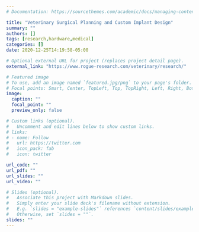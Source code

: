 ```yaml
---
# Documentation: https://sourcethemes.com/academic/docs/managing-content/

title: "Veterinary Surgical Planning and Custom Implant Design"
summary: ""
authors: []
tags: [research,hardware,medical]
categories: []
date: 2020-12-25T14:19:58-05:00

# Optional external URL for project (replaces project detail page).
external_link: "https://www.rogue-research.com/veterinary/research/"

# Featured image
# To use, add an image named `featured.jpg/png` to your page's folder.
# Focal points: Smart, Center, TopLeft, Top, TopRight, Left, Right, BottomLeft, Bottom, BottomRight.
image:
  caption: ""
  focal_point: ""
  preview_only: false

# Custom links (optional).
#   Uncomment and edit lines below to show custom links.
# links:
# - name: Follow
#   url: https://twitter.com
#   icon_pack: fab
#   icon: twitter

url_code: ""
url_pdf: ""
url_slides: ""
url_video: ""

# Slides (optional).
#   Associate this project with Markdown slides.
#   Simply enter your slide deck's filename without extension.
#   E.g. `slides = "example-slides"` references `content/slides/example-slides.md`.
#   Otherwise, set `slides = ""`.
slides: ""
---
```


